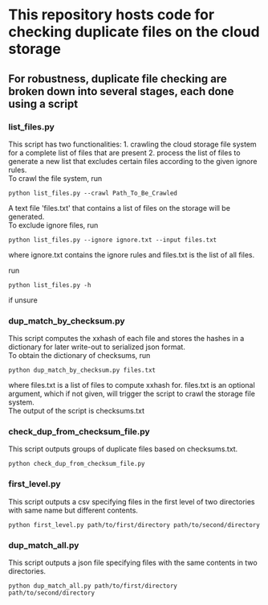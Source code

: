 # This repository hosts code for checking duplicate files on the cloud storage

## For robustness, duplicate file checking are broken down into several stages, each done using a script

### list_files.py
This script has two functionalities: 1. crawling the cloud storage file system for a complete list of files that are present 2. process the list of files to generate a new list that excludes certain files according to the given ignore rules.  
To crawl the file system, run
```
python list_files.py --crawl Path_To_Be_Crawled
```
A text file 'files.txt' that contains a list of files on the storage will be generated.  
To exclude ignore files, run
```
python list_files.py --ignore ignore.txt --input files.txt
```
where ignore.txt contains the ignore rules and files.txt is the list of all files.

run  
```
python list_files.py -h
```
if unsure

### dup_match_by_checksum.py
This script computes the xxhash of each file and stores the hashes in a dictionary for later write-out to serialized json format.  
To obtain the dictionary of checksums, run
```
python dup_match_by_checksum.py files.txt
```
where files.txt is a list of files to compute xxhash for. files.txt is an optional argument, which if not given, will trigger the script to crawl the storage file system.  
The output of the script is checksums.txt

### check_dup_from_checksum_file.py
This script outputs groups of duplicate files based on checksums.txt.  
```
python check_dup_from_checksum_file.py
```

### first_level.py
This script outputs a csv specifying files in the first level of two directories with same name but different contents.
```
python first_level.py path/to/first/directory path/to/second/directory
```

### dup_match_all.py
This script outputs a json file specifying files with the same contents in two directories.
```
python dup_match_all.py path/to/first/directory path/to/second/directory
```
